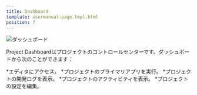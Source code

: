 ```yaml
---
title: Dashboard
template: usermanual-page.tmpl.html
position: 7
---
```


![ダッシュボード][1]

Project Dashboardはプロジェクトのコントロールセンターです。ダッシュボードから次のことができます：

*エディタにアクセス。
*プロジェクトのプライマリアプリを実行。
*プロジェクトの開発ログを表示。
*プロジェクトのアクティビティを表示。
*プロジェクトの設定を編集。

[1]: /images/platform/dashboard.png

